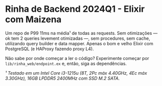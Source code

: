 # Rinha de Backend 2024Q1 - Elixir com Maizena

Um repo de P99 11ms na média¹ de todas as requests. Sem otimizações — ok tem 2 queries levement otimizadas —, sem procedures, sem cache, utilizando query builder e data mapper. Apenas o bom e velho Elixir com PostgreSQL (e HAProxy fazendo proxy L4).

Não sabe por onde começar a ler o código? Experimente começar por `lib/rinha_web/endpoint.ex` e, então, siga as dependências.

_¹ Testado em um Intel Core i3-1215u (8T, 2Pc máx 4.40GHz, 4Ec máx 3.30GHz), 16GB LPDDR5 2400MHz com SSD M.2 SATA._
